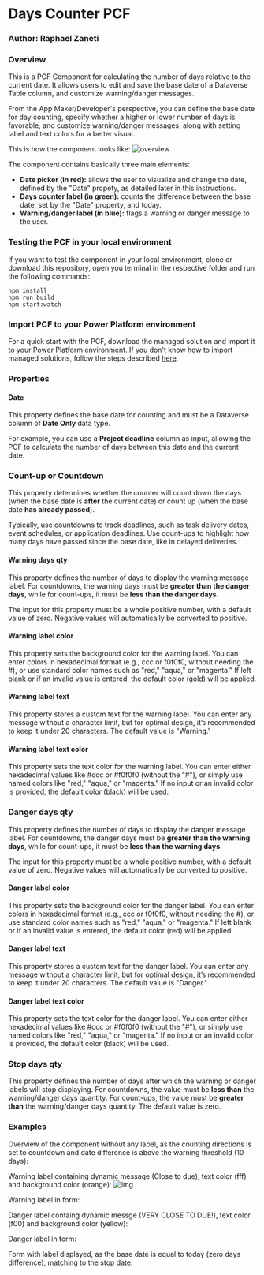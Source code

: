 # Days Counter PCF
### Author: Raphael Zaneti

### Overview
This is a PCF Component for calculating the number of days relative to the current date. It allows users to edit and save the base date of a Dataverse Table column, and customize warning/danger messages. 

From the App Maker/Developer's perspective, you can define the base date for day counting, specify whether a higher or lower number of days is favorable, and customize warning/danger messages, along with setting label and text colors for a better visual.

This is how the component looks like:
![overview](https://github.com/raphaelzaneti/pcf-gallery/blob/main/dateCounter/daysCounter/img/overview.png?raw=true)

The component contains basically three main elements:
- **Date picker (in red):** allows the user to visualize and change the date, defined by the "Date" propety, as detailed later in this instructions. 
- **Days counter label (in green):** counts the difference between the base date, set by the "Date" property, and today.
- **Warning/danger label (in blue):** flags a warning or danger message to the user. 


### Testing the PCF in your local environment
If you want to test the component in your local environment, clone or download this repository, open you terminal in the respective folder and run the following commands:

```
npm install
npm run build
npm start:watch
```

### Import PCF to your Power Platform environment
For a quick start with the PCF, download the managed solution and import it to your Power Platform environment. If you don't know how to import managed solutions, follow the steps described [here](https://learn.microsoft.com/en-us/power-apps/maker/data-platform/import-update-export-solutions).


### Properties

#### Date
This property defines the base date for counting and must be a Dataverse column of **Date Only** data type.

For example, you can use a **Project deadline** column as input, allowing the PCF to calculate the number of days between this date and the current date.

### Count-up or Countdown
This property determines whether the counter will count down the days (when the base date is **after** the current date) or count up (when the base date **has already passed**).

Typically, use countdowns to track deadlines, such as task delivery dates, event schedules, or application deadlines. Use count-ups to highlight how many days have passed since the base date, like in delayed deliveries.  

#### Warning days qty
This property defines the number of days to display the warning message label. For countdowns, the warning days must be **greater than the danger days**, while for count-ups, it must be **less than the danger days**.

The input for this property must be a whole positive number, with a default value of zero. Negative values will automatically be converted to positive.

#### Warning label color
This property sets the background color for the warning label. You can enter colors in hexadecimal format (e.g., ccc or f0f0f0, without needing the #), or use standard color names such as "red," "aqua," or "magenta." If left blank or if an invalid value is entered, the default color (gold) will be applied.

#### Warning label text
This property stores a custom text for the warning label. You can enter any message without a character limit, but for optimal design, it’s recommended to keep it under 20 characters. The default value is "Warning."

#### Warning label text color
This property sets the text color for the warning label. You can enter either hexadecimal values like #ccc or #f0f0f0 (without the "#"), or simply use named colors like "red," "aqua," or "magenta." If no input or an invalid color is provided, the default color (black) will be used.

### Danger days qty
This property defines the number of days to display the danger message label. For countdowns, the danger days must be **greater than the warning days**, while for count-ups, it must be **less than the warning days**.

The input for this property must be a whole positive number, with a default value of zero. Negative values will automatically be converted to positive.

#### Danger label color
This property sets the background color for the danger label. You can enter colors in hexadecimal format (e.g., ccc or f0f0f0, without needing the #), or use standard color names such as "red," "aqua," or "magenta." If left blank or if an invalid value is entered, the default color (red) will be applied.

#### Danger label text
This property stores a custom text for the danger label. You can enter any message without a character limit, but for optimal design, it’s recommended to keep it under 20 characters. The default value is "Danger."

#### Danger label text color
This property sets the text color for the danger label. You can enter either hexadecimal values like #ccc or #f0f0f0 (without the "#"), or simply use named colors like "red," "aqua," or "magenta." If no input or an invalid color is provided, the default color (black) will be used.

### Stop days qty
This property defines the number of days after which the warning or danger labels will stop displaying. For countdowns, the value must be **less than** the warning/danger days quantity. For count-ups, the value must be **greater than** the warning/danger days quantity. The default value is zero.


### Examples
Overview of the component without any label, as the counting directions is set to countdown and date difference is above the warning threshold (10 days):


Warning label containing dynamic message (Close to due), text color (fff) and background color (orange): 
![img](https://github.com/raphaelzaneti/pcf-gallery/blob/main/dateCounter/daysCounter/img/warning%20label%20in%20form.png?raw=true)

Warning label in form:


Danger label containg dynamic messge (VERY CLOSE TO DUE!), text color (f00) and background color (yellow):


Danger label in form:


Form with label displayed, as the base date is equal to today (zero days difference), matching to the stop date:


